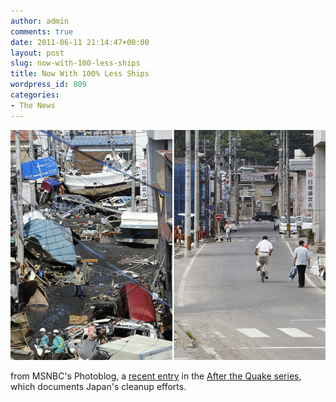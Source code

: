```yaml
---
author: admin
comments: true
date: 2011-06-11 21:14:47+00:00
layout: post
slug: now-with-100-less-ships
title: Now With 100% Less Ships
wordpress_id: 809
categories:
- The News
---
```


![](/images/110610-japan-diptych-08.photoblog900.JPG)

from MSNBC's Photoblog, a [recent entry](http://photoblog.msnbc.msn.com/_news/2011/06/10/6831291-then-and-now-photos-show-progress-in-japan-earthquake-cleanup) in the [After the Quake series](http://www.msnbc.msn.com/id/43253843/), which documents Japan's cleanup efforts.
